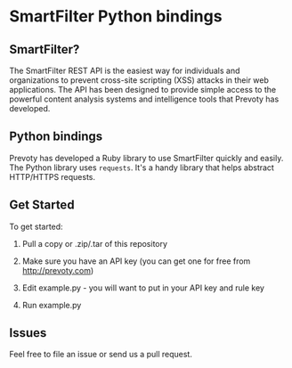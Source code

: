 # SmartFilter Python bindings

## SmartFilter?

The SmartFilter REST API is the easiest way for individuals and organizations to prevent cross-site scripting (XSS) attacks in their web applications. The API has been designed to provide simple access to the powerful content analysis systems and intelligence tools that Prevoty has developed.

## Python bindings

Prevoty has developed a Ruby library to use SmartFilter quickly and easily. The Python library uses `requests`. It's a handy library that helps abstract HTTP/HTTPS requests.

## Get Started

To get started:

1) Pull a copy or .zip/.tar of this repository

2) Make sure you have an API key (you can get one for free from http://prevoty.com)

3) Edit example.py - you will want to put in your API key and rule key

4) Run example.py

## Issues

Feel free to file an issue or send us a pull request. 
